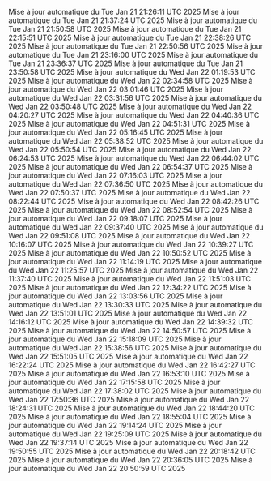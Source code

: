 Mise à jour automatique du Tue Jan 21 21:26:11 UTC 2025
Mise à jour automatique du Tue Jan 21 21:37:24 UTC 2025
Mise à jour automatique du Tue Jan 21 21:50:58 UTC 2025
Mise à jour automatique du Tue Jan 21 22:15:51 UTC 2025
Mise à jour automatique du Tue Jan 21 22:38:26 UTC 2025
Mise à jour automatique du Tue Jan 21 22:50:56 UTC 2025
Mise à jour automatique du Tue Jan 21 23:16:00 UTC 2025
Mise à jour automatique du Tue Jan 21 23:36:37 UTC 2025
Mise à jour automatique du Tue Jan 21 23:50:58 UTC 2025
Mise à jour automatique du Wed Jan 22 01:19:53 UTC 2025
Mise à jour automatique du Wed Jan 22 02:34:58 UTC 2025
Mise à jour automatique du Wed Jan 22 03:01:46 UTC 2025
Mise à jour automatique du Wed Jan 22 03:31:56 UTC 2025
Mise à jour automatique du Wed Jan 22 03:50:48 UTC 2025
Mise à jour automatique du Wed Jan 22 04:20:27 UTC 2025
Mise à jour automatique du Wed Jan 22 04:40:36 UTC 2025
Mise à jour automatique du Wed Jan 22 04:51:31 UTC 2025
Mise à jour automatique du Wed Jan 22 05:16:45 UTC 2025
Mise à jour automatique du Wed Jan 22 05:38:52 UTC 2025
Mise à jour automatique du Wed Jan 22 05:50:54 UTC 2025
Mise à jour automatique du Wed Jan 22 06:24:53 UTC 2025
Mise à jour automatique du Wed Jan 22 06:44:02 UTC 2025
Mise à jour automatique du Wed Jan 22 06:54:37 UTC 2025
Mise à jour automatique du Wed Jan 22 07:16:03 UTC 2025
Mise à jour automatique du Wed Jan 22 07:36:50 UTC 2025
Mise à jour automatique du Wed Jan 22 07:50:37 UTC 2025
Mise à jour automatique du Wed Jan 22 08:22:44 UTC 2025
Mise à jour automatique du Wed Jan 22 08:42:26 UTC 2025
Mise à jour automatique du Wed Jan 22 08:52:54 UTC 2025
Mise à jour automatique du Wed Jan 22 09:18:07 UTC 2025
Mise à jour automatique du Wed Jan 22 09:37:40 UTC 2025
Mise à jour automatique du Wed Jan 22 09:51:08 UTC 2025
Mise à jour automatique du Wed Jan 22 10:16:07 UTC 2025
Mise à jour automatique du Wed Jan 22 10:39:27 UTC 2025
Mise à jour automatique du Wed Jan 22 10:50:52 UTC 2025
Mise à jour automatique du Wed Jan 22 11:14:19 UTC 2025
Mise à jour automatique du Wed Jan 22 11:25:57 UTC 2025
Mise à jour automatique du Wed Jan 22 11:37:40 UTC 2025
Mise à jour automatique du Wed Jan 22 11:51:03 UTC 2025
Mise à jour automatique du Wed Jan 22 12:34:22 UTC 2025
Mise à jour automatique du Wed Jan 22 13:03:56 UTC 2025
Mise à jour automatique du Wed Jan 22 13:30:33 UTC 2025
Mise à jour automatique du Wed Jan 22 13:51:01 UTC 2025
Mise à jour automatique du Wed Jan 22 14:16:12 UTC 2025
Mise à jour automatique du Wed Jan 22 14:39:32 UTC 2025
Mise à jour automatique du Wed Jan 22 14:50:57 UTC 2025
Mise à jour automatique du Wed Jan 22 15:18:09 UTC 2025
Mise à jour automatique du Wed Jan 22 15:38:56 UTC 2025
Mise à jour automatique du Wed Jan 22 15:51:05 UTC 2025
Mise à jour automatique du Wed Jan 22 16:22:24 UTC 2025
Mise à jour automatique du Wed Jan 22 16:42:27 UTC 2025
Mise à jour automatique du Wed Jan 22 16:53:10 UTC 2025
Mise à jour automatique du Wed Jan 22 17:15:58 UTC 2025
Mise à jour automatique du Wed Jan 22 17:38:02 UTC 2025
Mise à jour automatique du Wed Jan 22 17:50:36 UTC 2025
Mise à jour automatique du Wed Jan 22 18:24:31 UTC 2025
Mise à jour automatique du Wed Jan 22 18:44:20 UTC 2025
Mise à jour automatique du Wed Jan 22 18:55:04 UTC 2025
Mise à jour automatique du Wed Jan 22 19:14:24 UTC 2025
Mise à jour automatique du Wed Jan 22 19:25:09 UTC 2025
Mise à jour automatique du Wed Jan 22 19:37:14 UTC 2025
Mise à jour automatique du Wed Jan 22 19:50:55 UTC 2025
Mise à jour automatique du Wed Jan 22 20:18:42 UTC 2025
Mise à jour automatique du Wed Jan 22 20:36:05 UTC 2025
Mise à jour automatique du Wed Jan 22 20:50:59 UTC 2025
